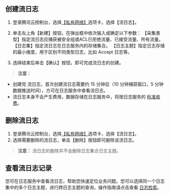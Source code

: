 ## 创建流日志
1. 登录腾讯云控制台，选择[【私有网络】](https://console.cloud.tencent.com/vpc)选项卡，选择【流日志】。
2. 单击左上角【新建】按钮，在弹出框中依次输入或确定以下参数：
【采集类型】指定流日志应捕获被安全组或ACL已拒绝流量、已接受流量、所有流量。
【日志集】指定流日志在日志服务内的存储集合。
【日志主题】指定日志存储的最小维度，用于区别不同类型日志，比如 Accept 日志等。

3. 选择结束后单击【确认】按钮，即可完成流日志的创建。
>**注意：**
- 创建完 流日志，首次创建流日志需要约 15 分钟后（10 分钟捕获窗口，5 分钟数据推送时间），方可在日志服务中查看流日志。
- 流日志本身不会产生费用，数据存储在日志服务中，将按日志服务的 [标准收费](https://cloud.tencent.com/document/product/614/11323)。


## 删除流日志
1. 登录腾讯云控制台，选择[【私有网络】](https://console.cloud.tencent.com/vpc)选项卡，选择【流日志】。
2. 选择需要删除的流日志，单击【删除】按钮即可删除该流日志。
>**注意：** 流日志的删除并不会删除日志集合日志主题。


## 查看流日志记录
您可在日志服务中查看流日志，帮助您快速定位业务问题。您可以选择同一个日志集中的多个日志主题，进行跨日志主题的查询，操作指南请点击查看 [日志检索](https://cloud.tencent.com/document/product/614/12504)。
